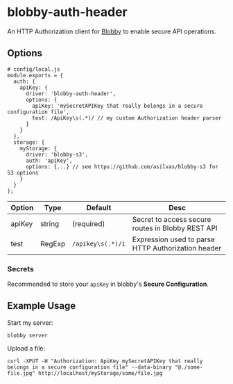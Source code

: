 # blobby-auth-header

An HTTP Authorization client for [Blobby](https://github.com/asilvas/blobby)
to enable secure API operations. 



## Options

```
# config/local.js
module.exports = {
  auth: {
    apiKey: {
      driver: 'blobby-auth-header',
      options: {
        apiKey: 'mySecretAPIKey that really belongs in a secure configuration file',
        test: /ApiKey\s(.*)/ // my custom Authorization header parser
      }
    }
  },
  storage: {
    myStorage: {
      driver: 'blobby-s3',
      auth: 'apiKey',
      options: {...} // see https://github.com/asilvas/blobby-s3 for S3 options
    }
  }
};
```

| Option | Type | Default | Desc |
| --- | --- | --- | --- |
| apiKey | string | (required) | Secret to access secure routes in Blobby REST API |
| test | RegExp | `/apikey\s(.*)/i` | Expression used to parse HTTP Authorization header |


### Secrets

Recommended to store your `apiKey` in blobby's **Secure Configuration**.


## Example Usage

Start my server:
```
blobby server
```

Upload a file:
```
curl -XPUT -H "Authorization: ApiKey mySecretAPIKey that really belongs in a secure configuration file" --data-binary "@./some-file.jpg" http://localhost/myStorage/some/file.jpg
```
